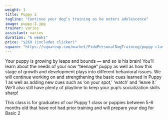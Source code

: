 ```yaml
---
weight: 1
title: Puppy 2
tagline: "Continue your dog’s training as he enters adolescence"
image: puppy-2.jpg
trainer: varies
assistant: varies
duration: "6 weeks"
price: "$260 (includes clicker)"
square: "https://squareup.com/market/FidoPersonalDogTraining/puppy-class-web"
---
```

Your puppy is growing by leaps and bounds — and so is his brain! You’ll learn about 
the needs of your now “teenage” puppy as well as how this stage of growth and 
development plays into different behavioral issues. We will continue working on 
and strengthening the basic cues learned in Puppy 1 as well as adding new cues 
such as ‘on your spot,’ ‘watch’ and ‘leave it.’ We’ll also still have plenty of 
playtime to keep your pup’s socialization skills sharp!

This class is for graduates of our Puppy 1 class or puppies between 5-6 months old that have not had prior training and will 
prepare your dog for Basic 2
